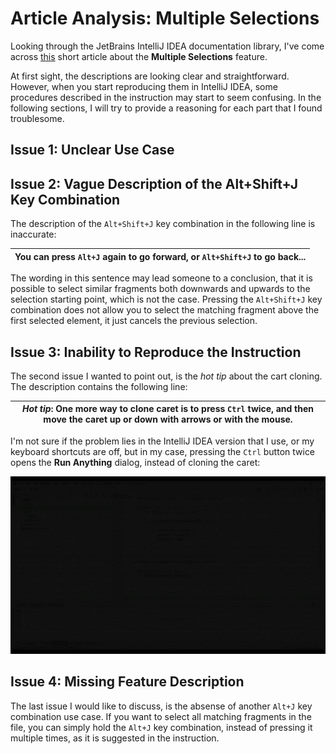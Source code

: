 # Article Analysis: Multiple Selections

Looking through the JetBrains IntelliJ IDEA documentation library, I've come across [this](https://www.jetbrains.com/help/idea/pro-tips.html#multiple-selections) short article about the **Multiple Selections** feature.

At first sight, the descriptions are looking clear and straightforward. However, when you start reproducing them in IntelliJ IDEA, some procedures described in the instruction may start to seem confusing. In the following sections, I will try to provide a reasoning for each part that I found troublesome.

## Issue 1: Unclear Use Case



## Issue 2: Vague Description of the Alt+Shift+J Key Combination

The description of the `Alt+Shift+J` key combination in the following line is inaccurate:

| You can press `Alt+J` again to go forward, or `Alt+Shift+J` to go back... |
|---|

The wording in this sentence may lead someone to a conclusion, that it is possible to select similar fragments both downwards and upwards to the selection starting point, which is not the case. Pressing the `Alt+Shift+J` key combination does not allow you to select the matching fragment above the first selected element, it just  cancels the previous selection.

## Issue 3: Inability to Reproduce the Instruction

The second issue I wanted to point out, is the _hot tip_ about the cart cloning. The description contains the following line:

| _Hot tip_: One more way to clone caret is to press `Ctrl` twice, and then move the caret up or down with arrows or with the mouse. |
|---|

I'm not sure if the problem lies in the IntelliJ IDEA version that I use, or my keyboard shortcuts are off, but in my case, pressing the `Ctrl` button twice opens the **Run Anything** dialog, instead of cloning the caret:

![issue_2](https://github.com/EPprivate/private_repo/blob/main/images/issue_2.gif?raw=true)

## Issue 4: Missing Feature Description

The last issue I would like to discuss, is the absense of another `Alt+J` key combination use case. If you want to select all matching fragments in the file, you can simply hold the `Alt+J` key combination, instead of pressing it multiple times, as it is suggested in the instruction.
